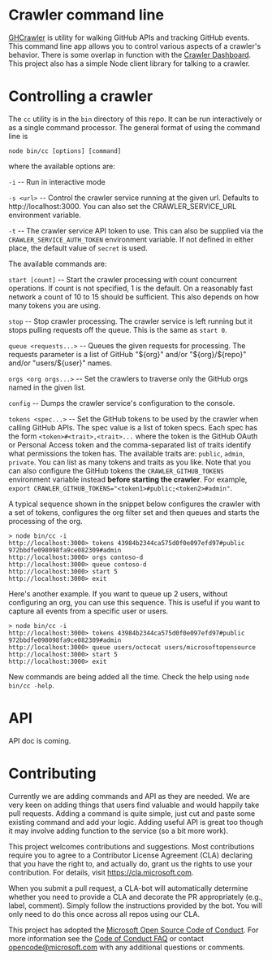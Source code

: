 # Crawler command line

[GHCrawler](https://github.com/Microsoft/ghcrawler.git) is utility for walking GitHub APIs and tracking GitHub events. This command line app allows you to control various aspects of a crawler's behavior. There is some overlap in function with the [Crawler Dashboard](https://github.com/Microsoft/ghcrawler-dashboard.git). This project also has a simple Node client library for talking to a crawler.

# Controlling a crawler

The `cc` utility is in the `bin` directory of this repo. It can be run interactively or as a single command processor. The general format of using the command line is

```
node bin/cc [options] [command]
```

where the available options are:

`-i` -- Run in interactive mode

`-s <url>` -- Control the crawler service running at the given url.  Defaults to http://localhost:3000.  You can also set the CRAWLER_SERVICE_URL environment variable.

`-t` -- The crawler service API token to use. This can also be supplied via the `CRAWLER_SERVICE_AUTH_TOKEN` environment variable. If not defined in either place, the default value of `secret` is used.

The available commands are:

`start [count]` -- Start the crawler processing with count concurrent operations.  If count is not specified, 1 is the default.  On a reasonably fast network a count of 10 to 15 should be sufficient. This also depends on how many tokens you are using.

 `stop` -- Stop crawler processing. The crawler service is left running but it stops pulling requests off the queue.  This is the same as `start 0`.

 `queue <requests...>` -- Queues the given requests for processing. The requests parameter is a list of GitHub "${org}" and/or "${org}/${repo}" and/or "users/${user}" names.

`orgs <org orgs...>` -- Set the crawlers to traverse only the GitHub orgs named in the given list.

`config` -- Dumps the crawler service's configuration to the console.

`tokens <spec...>` -- Set the GitHub tokens to be used by the crawler when calling GitHub APIs. The spec value is a list of token specs. Each spec has the form `<token>#<trait>,<trait>...` where the token is the GitHub OAuth or Personal Access token and the comma-separated list of traits identify what permissions the token has. The available traits are: `public`, `admin`, `private`. You can list as many tokens and traits as you like. Note that you can also configure the GitHub tokens the `CRAWLER_GITHUB_TOKENS` environment variable instead **before starting the crawler**. For example, `export CRAWLER_GITHUB_TOKENS="<token1>#public;<token2>#admin"`.

A typical sequence shown in the snippet below configures the crawler with a set of tokens, configures the org filter set and then queues and starts the processing of the org.

```
> node bin/cc -i
http://localhost:3000> tokens 43984b2344ca575d0f0e097efd97#public 972bbdfe098098fa9ce082309#admin
http://localhost:3000> orgs contoso-d
http://localhost:3000> queue contoso-d
http://localhost:3000> start 5
http://localhost:3000> exit
```

Here's another example. If you want to queue up 2 users, without configuring an org, you can use this sequence. This is useful if you want to capture all events from a specific user or users.

```
> node bin/cc -i
http://localhost:3000> tokens 43984b2344ca575d0f0e097efd97#public 972bbdfe098098fa9ce082309#admin
http://localhost:3000> queue users/octocat users/microsoftopensource
http://localhost:3000> start 5
http://localhost:3000> exit
```

New commands are being added all the time.  Check the help using `node bin/cc -help`.

# API
API doc is coming.

# Contributing

Currently we are adding commands and API as they are needed.  We are very keen on adding things that users find valuable and would happily take pull requests.  Adding a command is quite simple, just cut and paste some existing command and add your logic.  Adding useful API is great too though it may involve adding function to the service (so a bit more work).

This project welcomes contributions and suggestions.  Most contributions require you to agree to a Contributor License Agreement (CLA) declaring that you have the right to, and actually do, grant us the rights to use your contribution. For details, visit https://cla.microsoft.com.  

When you submit a pull request, a CLA-bot will automatically determine whether you need to provide a CLA and decorate the PR appropriately (e.g., label, comment). Simply follow the instructions provided by the bot. You will only need to do this once across all repos using our CLA.  

This project has adopted the [Microsoft Open Source Code of Conduct](https://opensource.microsoft.com/codeofconduct/). For more information see the [Code of Conduct FAQ](https://opensource.microsoft.com/codeofconduct/faq/) or contact [opencode@microsoft.com](mailto:opencode@microsoft.com) with any additional questions or comments.
